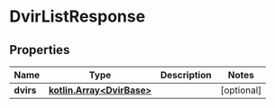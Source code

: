 
# DvirListResponse

## Properties
Name | Type | Description | Notes
------------ | ------------- | ------------- | -------------
**dvirs** | [**kotlin.Array&lt;DvirBase&gt;**](DvirBase.md) |  |  [optional]



